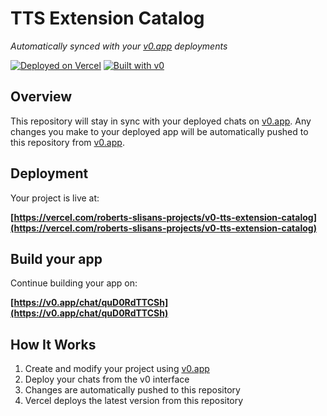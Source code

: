 # TTS Extension Catalog

*Automatically synced with your [v0.app](https://v0.app) deployments*

[![Deployed on Vercel](https://img.shields.io/badge/Deployed%20on-Vercel-black?style=for-the-badge&logo=vercel)](https://vercel.com/roberts-slisans-projects/v0-tts-extension-catalog)
[![Built with v0](https://img.shields.io/badge/Built%20with-v0.app-black?style=for-the-badge)](https://v0.app/chat/quD0RdTTCSh)

## Overview

This repository will stay in sync with your deployed chats on [v0.app](https://v0.app).
Any changes you make to your deployed app will be automatically pushed to this repository from [v0.app](https://v0.app).

## Deployment

Your project is live at:

**[https://vercel.com/roberts-slisans-projects/v0-tts-extension-catalog](https://vercel.com/roberts-slisans-projects/v0-tts-extension-catalog)**

## Build your app

Continue building your app on:

**[https://v0.app/chat/quD0RdTTCSh](https://v0.app/chat/quD0RdTTCSh)**

## How It Works

1. Create and modify your project using [v0.app](https://v0.app)
2. Deploy your chats from the v0 interface
3. Changes are automatically pushed to this repository
4. Vercel deploys the latest version from this repository